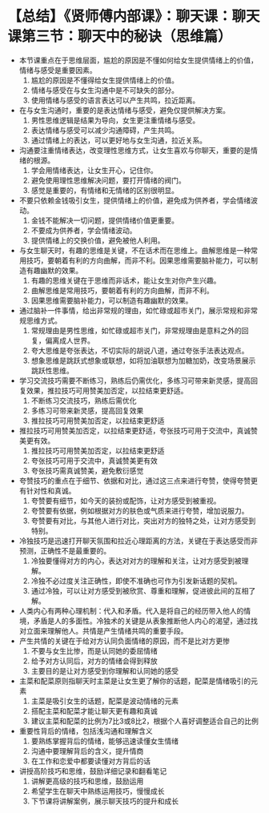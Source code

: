 # 【总结】《贤师傅内部课》：聊天课：聊天课第三节：聊天中的秘诀（思维篇）

-   本节课重点在于思维层面，尴尬的原因是不懂如何给女生提供情绪上的价值，情绪与感受是重要因素。
    1.  尴尬的原因是不懂得给女生提供情绪上的价值。
    2.  情绪与感受在与女生沟通中是不可缺失的部分。
    3.  使用情绪与感受的语言表达可以产生共鸣，拉近距离。
-   在与女生沟通时，重要的是表达情绪与感受，避免仅提供解决方案。
    1.  男性思维逻辑是结果为导向，女生更注重情绪与感受。
    2.  表达情绪与感受可以减少沟通障碍，产生共鸣。
    3.  通过情绪上的表达，可以更好地与女生沟通，拉近关系。
-   沟通要注重情绪表达，改变理性思维方式，让女生喜欢与你聊天，重要的是情绪的根源。
    1.  学会用情绪表达，让女生开心，记住你。
    2.  避免使用理性思维解决问题，要打开情绪的阀门。
    3.  感觉是重要的，有情绪和无情绪的区别很明显。
-   不要只依赖金钱吸引女生，提供情绪上的价值，避免成为供养者，学会情绪波动。
    1.  金钱不能解决一切问题，提供情绪价值更重要。
    2.  不要成为供养者，学会情绪波动。
    3.  提供情绪上的交换价值，避免被他人利用。
-   与女生聊天时，有趣的思维是关键，不在话术而在思维上。曲解思维是一种常用技巧，要朝着有利的方向曲解，而非不利。因果思维需要脑补能力，可以制造有趣幽默的效果。
    1.  有趣的思维关键在于思维而非话术，能让女生对你产生兴趣。
    2.  曲解思维是常用技巧，要朝着有利的方向曲解，而非不利。
    3.  因果思维需要脑补能力，可以制造有趣幽默的效果。
-   通过脑补一件事情，给出非常规的理由，如忙碌或超市关门，展示常规和非常规思维方式。
    1.  常规理由是男性思维，如忙碌或超市关门，非常规理由是意料之外的回复，偏离成人世界。
    2.  夸大思维是夸张表达，不切实际的胡说八道，通过夸张手法表达观点。
    3.  想象思维是跳跃式想象或联想，如将加油联想为加糖加奶，改变场景展示跳跃性思维。
-   学习交流技巧需要不断练习，熟练后仍需优化，多练习可带来新灵感，提高回复效果，推拉技巧可用赞美加否定，以拉结束更舒适。
    1.  不断练习交流技巧，熟练后需优化
    2.  多练习可带来新灵感，提高回复效果
    3.  推拉技巧可用赞美加否定，以拉结束更舒适
-   推拉技巧可用赞美加否定，以拉结束更舒适，夸张技巧可用于交流中，真诚赞美更有效。
    1.  推拉技巧可用赞美加否定，以拉结束更舒适
    2.  夸张技巧可用于交流中，真诚赞美更有效
    3.  夸张技巧需真诚赞美，避免敷衍感觉
-   夸赞技巧的重点在于细节、依据和对比，通过这三点来进行夸赞，使得夸赞更有针对性和真诚。
    1.  夸赞要有细节，如今天的装扮或配饰，让对方感受到被重视。
    2.  夸赞要有依据，例如根据对方的肤色或气质来进行夸赞，增加说服力。
    3.  夸赞要有对比，与其他人进行对比，突出对方的独特之处，让对方感受到特别。
-   冷独技巧是迅速打开聊天氛围和拉近心理距离的方法，关键在于表达感受而非预测，正确性不是最重要的。
    1.  冷独要懂得对方的内心，表达对对方的理解和关注，让对方感受到被理解。
    2.  冷独不必过度关注正确性，即使不准确也可作为引发新话题的契机。
    3.  通过冷独，可以让对方感受到被欣赏、尊重和理解，促进彼此间的互相了解。
-   人类内心有两种心理机制：代入和矛盾。代入是将自己的经历带入他人的情境，矛盾是人的多面性。冷独术的关键是从表象推断他人内心的渴望，通过找对立面来理解他人。共情是产生情绪共鸣的重要手段。
-   产生共情的关键在于给对方认同负面情绪的原因，而不是比对方更惨
    1.  不要与女生比惨，而是认同她的委屈情绪
    2.  给予对方认同后，对方的情绪会得到释放
    3.  主要目的是让对方感受到你理解和认同她的感受
-   主菜和配菜原则指聊天时主菜是让女生更了解你的话题，配菜是情绪吸引的元素
    1.  主菜是吸引女生的话题，配菜是波动情绪的元素
    2.  搭配主菜和配菜才能让聊天更有趣和真诚
    3.  建议主菜和配菜的比例为7比3或8比2，根据个人喜好调整适合自己的比例
-   重要性背后的情绪，包括浅沟通和理解含义
    1.  要熟练掌握背后的情绪，能够迅速读懂女生情绪
    2.  沟通中要理解背后的含义，提升情商
    3.  在工作和恋爱中都要读懂对方背后的话
-   讲授高阶技巧和思维，鼓励详细记录和翻看笔记
    1.  讲解更高级的技巧和思维，鼓励运用
    2.  希望学生在聊天中熟练运用技巧，慢慢成长
    3.  下节课将讲解案例，展示聊天技巧的提升和成长